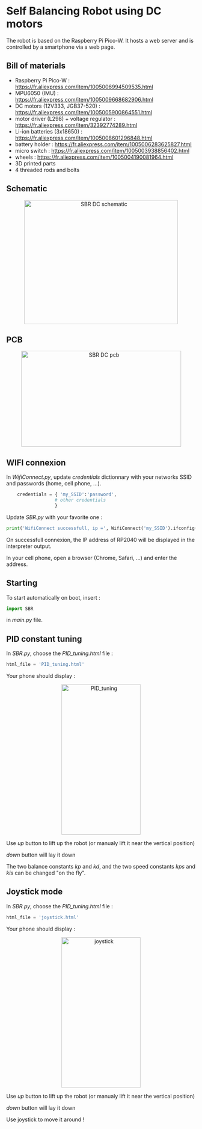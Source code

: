 # Self Balancing Robot using DC motors

The robot is based on the Raspberry Pi Pico-W. It hosts a web server and is controlled by a smartphone via a web page.

## Bill of materials

- Raspberry Pi Pico-W : https://fr.aliexpress.com/item/1005006994509535.html
- MPU6050 (IMU) : https://fr.aliexpress.com/item/1005009668682906.html
- DC motors (12V333, JGB37-520) : https://fr.aliexpress.com/item/1005005900864551.html
- motor driver (L298) + voltage regulator : https://fr.aliexpress.com/item/32392774289.html
- Li-ion batteries (3x18650) : https://fr.aliexpress.com/item/1005008601296848.html
- battery holder : https://fr.aliexpress.com/item/1005006283625827.html
- micro switch : https://fr.aliexpress.com/item/1005003938856402.html
- wheels : https://fr.aliexpress.com/item/1005004190081964.html
- 3D printed parts
- 4 threaded rods and bolts

## Schematic
<div align="center">
<img width="408" height="330" alt="SBR DC schematic" src="https://github.com/user-attachments/assets/9a6793d9-0dad-4ebc-8e11-71ea9fed0f0f" />
</div>

## PCB
<div align="center">
<img width="425" height="255" alt="SBR DC pcb" src="https://github.com/user-attachments/assets/232d5cd7-0d6d-4eb9-b500-8c8707bdeb39" />
</div>

## WIFI connexion

In _WifiConnect.py_, update _credentials_ dictionnary with your networks SSID and passwords (home, cell phone, ...).

```python
    credentials = { 'my_SSID':'password',
                  # other credentials
                  }
```

Update  _SBR.py_ with your favorite one :

```python
print('WifiConnect successfull, ip =', WifiConnect('my_SSID').ifconfig()[0])
```

On successfull connexion, the IP address of RP2040 will be displayed in the interpreter output.

In your cell phone, open a browser (Chrome, Safari, ...) and enter the address.

## Starting

To start automatically on boot, insert :

```python
import SBR
```
in _main.py_ file.

## PID constant tuning

In _SBR.py_, choose the _PID_tuning.html_ file :

```python
html_file = 'PID_tuning.html'
```

Your phone should display :

<div align="center">
   <img width="210" height="400" alt="PID_tuning" src="https://github.com/user-attachments/assets/16bbf4a2-9843-46fd-8454-fec3b752607f" />
</div>


Use _up_ button to lift up the robot (or manualy lift it near the vertical position)

_down_ button will lay it down

The two balance constants _kp_ and _kd_, and the two speed constants _kps_ and _kis_ can be changed "on the fly".

## Joystick mode

In _SBR.py_, choose the _PID_tuning.html_ file :

```python
html_file = 'joystick.html'
```

Your phone should display :

<div align="center">
    <img width="210" height="400" alt="joystick" src="https://github.com/user-attachments/assets/50b4896e-286c-41d6-a4d2-943c29243d4e" />
</div>


Use _up_ button to lift up the robot (or manualy lift it near the vertical position)

_down_ button will lay it down

Use joystick to move it around !
